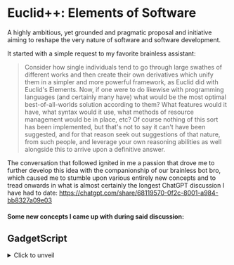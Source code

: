 # Euclid++: Elements of Software

A highly ambitious, yet grounded and pragmatic proposal and initiative aiming to reshape the very nature of software and software development.

It started with a simple request to my favorite brainless assistant:

> Consider how single individuals tend to go through large swathes of different works and then create their own derivatives which unify them in a simpler and more powerful framework, as Euclid did with Euclid's Elements. Now, if one were to do likewise with programming languages (and certainly many have) what would be the most optimal best-of-all-worlds solution according to them? What features would it have, what syntax would it use, what methods of resource management would be in place, etc? Of course nothing of this sort has been implemented, but that's not to say it can't have been suggested, and for that reason seek out suggestions of that nature, from such people, and leverage your own reasoning abilities as well alongside this to arrive upon a definitive answer.

The conversation that followed ignited in me a passion that drove me to further develop this idea with the companionship of our brainless bot bro, which caused me to stumble upon various entirely new concepts and to tread onwards in what is almost certainly the longest ChatGPT discussion I have had to date: https://chatgpt.com/share/68119570-0f2c-8001-a984-bb8327a09e03

#### Some new concepts I came up with during said discussion:

## GadgetScript

<details> <summary>Click to unveil</summary>
 
Software development begins in the imagination. We should have custom modular ui interfaces for each command, designed to properly contain, represent, and clarify the functionality of code, so we can feel the concepts taking shape at our fingertips. So we naturally use the code as intended, intuitively following and, where possible, even going beyond best practices in quality. Modular graphical inputs would fundamentally change the very nature of software development, and if developed as an open source project could be continually improving and adapting to how humans think, until it follows the grain of the psyche with perfect precision, creating a frictionless experience where the complexity is reshaped into power, and everything that was once frustration dissolves into flow.

The closest existing concept I could compare to this is Google Blockly, and while, due to my introduction to it via code.org in middle school, it likely subconsciously served as vital inspiration for this concept, it is nowhere close to the level of sophistication and integration I have in mind here. Each module in blockly is a simple block with little difference between command types aside from color, label text, and maybe there's one or two extra inputs in some of them, amounting to something which is chunky, clunky, and cheesy compared to my vision of having individually engineered, custom-curated gui modular interfaces form-fitted to visually manifest the flow and dynamic of the code that lies below the elegant interface.

The most obvious issue that's evident upon reaching this point is the limits in speed - GUIs tend to be geared towards mouse movements and operations, which in many cases will be slower than typing. However, I considered that too, and this weakness can actually be turned directly into a strength in the exact same domains - speed and keyboard-compatibility - and effectively reverse the effect entirely, all via keyboard shortcuts, toggling, navigating, selection, modal editing (or alternative command palate style - custom-configurable), and more, with the option of custom-bound key combinations and sequences, streamlining everything from drop-downs and dials to dashboards and dialogues, with intellisense that can summon whole module interfaces with no more than a few keystrokes, booleans that are a one-tap flip-flop away from flawless, and full theme customization both deep and broad enough to reel in power users from every edge of the pond, hook spline and tinker - with a deeply customizable interface enabling deep editing capabilities, as well as plugin options that mount compatibility layers for various common theme standards, including both textured theme mounts designed to integrate - and look good with - text editor themes, the likes of vscode, base16, sublime text, and other styles, by seamlessly remapping them into the GUI color scheme (and applying them directly to text where present), as well as other classes of graphics compatibility plugins, such as ones designed to properly apply the likes of bootstrap, tailwind css, gtk, and raw css, plugin options that interface with it and provide support for nearly all existing widespread themes.

I will hasten to point out one thing, though - it's not block-based, like blockly, or like structured code editors. The structure, in concept, would carry a highly amorphous design, where even the default structure of each module input could be reshaped for individual preference. This concept differs dramatically from any existing concept available, though in places surface-level similarities can be found.

Why?

First off, it does not make the common assumption that GUI interfaces are limited to single, specialized applications. It doesn't try to fit into a single specialized use case - it takes on them all at the same time, and shows that - in principle - GUI interfaces could far surpass direct text interfaces - that we have been overlooking a mountain of potential because we simply haven't been fully aware of it, or of how to make use of it, until now, and because of this it is not limited by the blinders of habit and complacency that obscure the possibility of efficient, powerful, and entirely feature complete gui programming.

There's a problem with relying solely on text: you have to read it to grasp the structure and flow. This takes time and increases cognitive load. With a GUI, you can have the flow conveyed visually, and as neatly as you wish, not limited to the rudimentary structuring of text to try and keep things orderly, when, let's face it: Lines and lines of alphanumeric symbols, no matter how structured they are, will ever be able to compare to a sleek, modular, minimalist interface, which can be shaped to reflect with a powerful visual emphasis, and guide the gaze of the viewer along, the flow of logic taking place beneath the surface.

The concept was partially inspired by gadgets on my desktop. I had GadgetPack with plenty of Win7 gadgets, multiple packs of Rainmeter gadgets, and Xwidget, which comes with an extensive online widget library. I was using these at the same time to compare performance and quality. In a moment of clarity, I was inspired by their simple, straightforward, and aesthetically pleasing interfaces, with direct inputs and sleek panels. One thought led to another, and I realized that my imagination led me directly to the solution for a long list of software's stifling semantic and syntactical struggles and shortcomings. In honor of this, I will name this programming paradigm GadgetScript. Catchy and direct - it's scripting with gadgets. That is not to be confused with the other paradigm we're developing here - ideally, it would be interchangeable and used both within and outside of this framework, to avoid limiting the scope and versatility of the project, while also being initially released within our elements-inspired framework.

</details>
